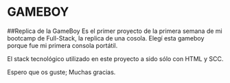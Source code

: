 # GAMEBOY
##Replica de la GameBoy
Es el primer proyecto de la primera semana de mi bootcamp de Full-Stack, la replica de una cosola.
Elegí esta gameboy porque fue mi primera consola portátil.

El stack tecnológico utilizado en este proyecto a sido sólo con HTML y SCC.

Espero que os guste; Muchas gracias.
